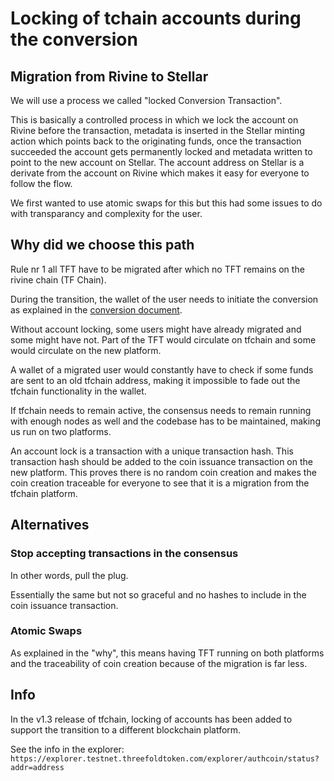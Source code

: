 # Locking of tchain accounts during the conversion

## Migration from Rivine to Stellar

We will use a process we called "locked Conversion Transaction".

This is basically a controlled process in which we lock the account on Rivine before the transaction, metadata is inserted in the Stellar minting action which points back to the originating funds, once the transaction succeeded the account gets permanently locked and metadata written to point to the new account on Stellar. The account address on Stellar is a derivate from the account on Rivine which makes it easy for everyone to follow the flow.

We first wanted to use atomic swaps for this but this had some issues to do with transparancy and complexity for the user.

## Why did we choose this path

Rule nr 1 all TFT have to be migrated after which no TFT remains on the rivine chain (TF Chain).

During the transition, the wallet of the user needs to initiate the conversion as explained in the [conversion document](./conversion.md).

Without account locking, some users might have already migrated and some might have not. Part of the TFT would circulate on tfchain and some would circulate on the new platform.

A wallet of a migrated user would constantly have to check if some funds are sent to an old tfchain address, making it impossible to fade out the tfchain functionality in the wallet.

If tfchain needs to remain active, the consensus needs to remain running with enough nodes as well and the codebase has to be maintained, making us run on two platforms.

An account lock is a transaction with a unique transaction hash. This transaction hash should be added to the coin issuance transaction on the new platform. This proves there is no random coin creation and makes the coin creation traceable for everyone to see that it is a migration from the tfchain platform.

## Alternatives

### Stop accepting transactions in the consensus

In other words, pull the plug.

Essentially the same but not so graceful and no hashes to include in the coin issuance transaction.

### Atomic Swaps

As explained in the "why", this means having TFT running on both platforms and the traceability of coin creation because of the migration is far less.

## Info

In the v1.3 release of tfchain, locking of accounts has been added to support the transition to a different blockchain platform.

See the info in the explorer: `https://explorer.testnet.threefoldtoken.com/explorer/authcoin/status?addr=address`
